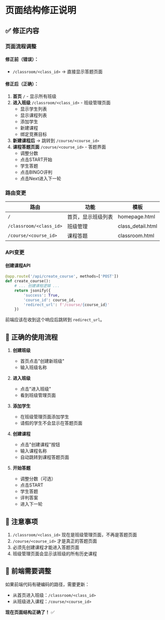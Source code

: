 # 页面结构修正说明

## ✅ 修正内容

### 页面流程调整

#### 修正前（错误）：
- `/classroom/<class_id>` → 直接显示答题页面

#### 修正后（正确）：
1. **首页** `/` - 显示所有班级
2. **进入班级** `/classroom/<class_id>` - 班级管理页面
   - 显示学生列表
   - 显示课程列表
   - 添加学生
   - 新建课程
   - 绑定竞赛目标
3. **新建课程后** → 跳转到 `/course/<course_id>` 
4. **课程答题页面** `/course/<course_id>` - 答题界面
   - 调整分数
   - 点击START开始
   - 学生答题
   - 点击BINGO评判
   - 点击Next进入下一轮

### 路由变更

| 路由 | 功能 | 模板 |
|------|------|------|
| `/` | 首页，显示班级列表 | homepage.html |
| `/classroom/<class_id>` | 班级管理 | class_detail.html |
| `/course/<course_id>` | 课程答题 | classroom.html |

### API变更

#### 创建课程API
```python
@app.route('/api/create_course', methods=['POST'])
def create_course():
    # ... 创建课程逻辑 ...
    return jsonify({
        'success': True, 
        'course_id': course_id,
        'redirect_url': f'/course/{course_id}'
    })
```

前端应该在收到这个响应后跳转到 `redirect_url`。

## 🎯 正确的使用流程

1. **创建班级**
   - 首页点击"创建新班级"
   - 输入班级名称

2. **进入班级**
   - 点击"进入班级"
   - 看到班级管理页面

3. **添加学生**
   - 在班级管理页面添加学生
   - 请假的学生不会显示在答题页面

4. **创建课程**
   - 点击"创建课程"按钮
   - 输入课程名称
   - 自动跳转到课程答题页面

5. **开始答题**
   - 调整分数（可选）
   - 点击START
   - 学生答题
   - 评判答案
   - 进入下一轮

## 📝 注意事项

1. `/classroom/<class_id>` 现在是班级管理页面，不再是答题页面
2. `/course/<course_id>` 才是真正的答题页面
3. 必须先创建课程才能进入答题页面
4. 班级管理页面会显示该班级的所有历史课程

## 🔄 前端需要调整

如果前端代码有硬编码的路径，需要更新：
- 从首页进入班级：`/classroom/<class_id>`
- 从班级进入课程：`/course/<course_id>`

**现在页面结构正确了！** ✅


